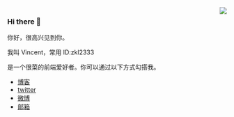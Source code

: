 <img align="right" src="https://github-readme-stats.vercel.app/api?username=zkl2333&show_icons=true&icon_color=805AD5&text_color=718096&bg_color=ffffff&hide_title=true" />

### Hi there 👋

你好，很高兴见到你。

我叫 Vincent，常用 ID:zkl2333

是一个很菜的前端爱好者。你可以通过以下方式勾搭我。

- [博客](https://www.zkl2333.com)
- [twitter](https://twitter.com/zkl2333)
- [微博](http://weibo.com/zkl2333)
- [邮箱](mailto:i@zkl2333.com)
